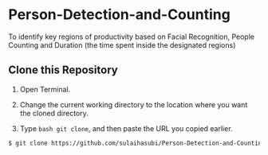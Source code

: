 # Person-Detection-and-Counting
To identify key regions of productivity based on Facial Recognition, People Counting and Duration (the time spent inside the designated regions) 

## Clone this Repository 

1. Open Terminal.

2. Change the current working directory to the location where you want the cloned directory.

3. Type ```bash git clone```, and then paste the URL you copied earlier.

```bash
$ git clone https://github.com/sulaihasubi/Person-Detection-and-Counting
```

